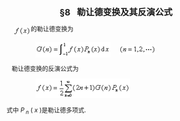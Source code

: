 <div class=Section1>
<p class=MsoNormal align=center style='text-align:center'><b><span lang=EN-US
style='font-size:15.0pt'>§</span></b><b><span lang=EN-US style='font-size:15.0pt'>8</span></b><b><span
lang=EN-US style='font-size:15.0pt;font-family:宋体_GB2312'>&nbsp;&nbsp; </span></b><b><span
lang=ZH-CN style='font-size:15.0pt;font-family:宋体_GB2312'>勒让德变换及其反演公式</span></b></p>
<p class=MsoNormal><span lang=EN-US>&nbsp;&nbsp;&nbsp; <sub><img width=40
height=21 src="res/17e9d95da129bdd93c34fb6cc6aaaa52_5709_files/image002.gif"
u1:shapes="_x0000_i1025" align=absmiddle></sub></span><span lang=ZH-CN
style='font-family:宋体_GB2312'>的勒让德变换为</span></p>
<p class=MsoNormal><span lang=EN-US>&nbsp;&nbsp;&nbsp;&nbsp;&nbsp;&nbsp;&nbsp;&nbsp;&nbsp;&nbsp;&nbsp;&nbsp;&nbsp;&nbsp;&nbsp;&nbsp;
<sub><img width=172 height=37
src="res/17e9d95da129bdd93c34fb6cc6aaaa52_5709_files/image004.gif"
u1:shapes="_x0000_i1026" align=absmiddle></sub>&nbsp;&nbsp;&nbsp;&nbsp;&nbsp;<sub><img
width=85 height=21
src="res/17e9d95da129bdd93c34fb6cc6aaaa52_5709_files/image006.gif"
u1:shapes="_x0000_i1027" align=absmiddle></sub></span></p>
<p class=MsoNormal><span lang=EN-US>&nbsp;&nbsp; </span><span lang=ZH-CN
style='font-family:宋体_GB2312'>勒让德变换的反演公式为</span></p>
<p class=MsoNormal><span lang=EN-US>&nbsp;&nbsp;&nbsp;&nbsp;&nbsp;&nbsp;&nbsp;&nbsp;&nbsp;&nbsp;&nbsp;&nbsp;&nbsp;&nbsp;&nbsp;&nbsp;
<sub><img width=217 height=45
src="res/17e9d95da129bdd93c34fb6cc6aaaa52_5709_files/image008.gif"
u1:shapes="_x0000_i1028"></sub></span></p>
<p class=MsoNormal><span lang=ZH-CN style='font-family:宋体_GB2312'>式中</span><span
lang=ZH-CN> </span><i><span lang=EN-US>P<sub> n</sub></span></i><span
lang=EN-US> ( <i>x</i> )</span><span lang=ZH-CN style='font-family:宋体_GB2312'>是勒让德多项式</span><span
lang=EN-US>.</span></p>
</div>